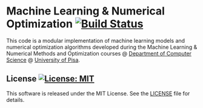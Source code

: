 # Machine Learning & Numerical Optimization [![Build Status](https://travis-ci.org/dmeoli/MachineLearningNumericalOptimization.svg?branch=master)](https://travis-ci.org/dmeoli/MachineLearningNumericalOptimization)

This code is a modular implementation of machine learning models and numerical optimization algorithms developed during 
the Machine Learning & Numerical Methods and Optimization courses @ 
[Department of Computer Science](https://www.di.unipi.it/en/) @ [University of Pisa](https://www.unipi.it/index.php/english).

## License [![License: MIT](https://img.shields.io/badge/License-MIT-yellow.svg)](https://opensource.org/licenses/MIT)

This software is released under the MIT License. See the [LICENSE](LICENSE) file for details.
